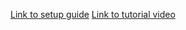 [Link to setup guide](https://digistump.com/wiki/digispark/tutorials/connecting)
[Link to tutorial video](https://www.youtube.com/watch?v=MmDBvgrYGZs)